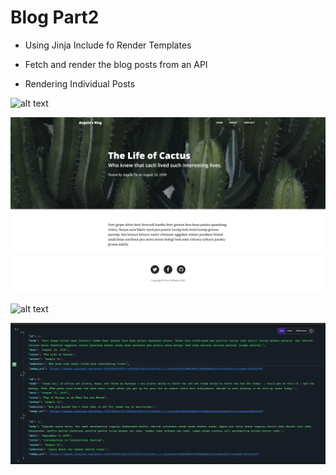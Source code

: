 # Blog Part2

- Using Jinja Include fo Render Templates

- Fetch and render the blog posts from an API

- Rendering Individual Posts

![alt text](https://github.com/macosta-42/100_days_of_code/blob/main/4_Advanced/day59_Blog_Part_2/screencapture-127-0-0-1-5000-2021-02-17-15_52_57.png?raw=true)

![alt text](https://github.com/macosta-42/100_days_of_code/blob/main/4_Advanced/day59_Blog_Part_2/screencapture-127-0-0-1-5000-post-1-2021-02-17-15_53_25.png?raw=true)

![alt text](https://github.com/macosta-42/100_days_of_code/blob/main/4_Advanced/day59_Blog_Part_2/screencapture-127-0-0-1-5000-about-2021-02-17-15_53_59.png?raw=true)

![alt text](https://github.com/macosta-42/100_days_of_code/blob/main/4_Advanced/day59_Blog_Part_2/Screenshot%202021-02-17%20at%2015.52.45.png?raw=true)
